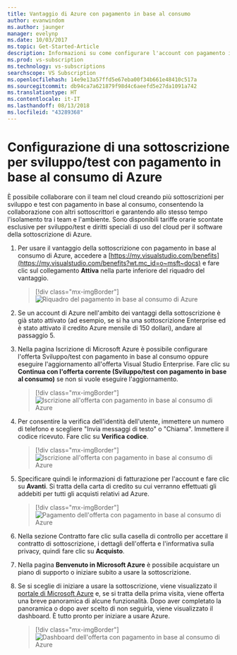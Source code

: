 ```yaml
---
title: Vantaggio di Azure con pagamento in base al consumo
author: evanwindom
ms.author: jaunger
manager: evelynp
ms.date: 10/03/2017
ms.topic: Get-Started-Article
description: Informazioni su come configurare l'account con pagamento in base al consumo di Azure.
ms.prod: vs-subscription
ms.technology: vs-subscriptions
searchscope: VS Subscription
ms.openlocfilehash: 14e9e13a57ffd5e67eba00f34b661e48410c517a
ms.sourcegitcommit: db94ca7a621879f98d4c6aeefd5e27da1091a742
ms.translationtype: HT
ms.contentlocale: it-IT
ms.lasthandoff: 08/13/2018
ms.locfileid: "43289368"
---
```

# <a name="setting-up-an-azure-devtest-pay-as-you-go-subscription"></a>Configurazione di una sottoscrizione per sviluppo/test con pagamento in base al consumo di Azure
È possibile collaborare con il team nel cloud  creando più sottoscrizioni per sviluppo e test con pagamento in base al consumo, consentendo la collaborazione con altri sottoscrittori e garantendo allo stesso tempo l'isolamento tra i team e l'ambiente.  Sono disponibili tariffe orarie scontate esclusive per sviluppo/test e diritti speciali di uso del cloud per il software della sottoscrizione di Azure.

1.  Per usare il vantaggio della sottoscrizione con pagamento in base al consumo di Azure, accedere a [https://my.visualstudio.com/benefits](https://my.visualstudio.com/benefits?wt.mc_id=o~msft~docs) e fare clic sul collegamento **Attiva** nella parte inferiore del riquadro del vantaggio.   
    > [!div class="mx-imgBorder"]
    > ![Riquadro del pagamento in base al consumo di Azure](_img\vs-azure-payg\vs-azure-payg-tile.png) 

2.  Se un account di Azure nell'ambito dei vantaggi della sottoscrizione è già stato attivato (ad esempio, se si ha una sottoscrizione Enterprise ed è stato attivato il credito Azure mensile di 150 dollari), andare al passaggio 5.

3.  Nella pagina Iscrizione di Microsoft Azure è possibile configurare l'offerta Sviluppo/test con pagamento in base al consumo oppure eseguire l'aggiornamento all'offerta Visual Studio Enterprise.  Fare clic su **Continua con l'offerta corrente (Sviluppo/test con pagamento in base al consumo)** se non si vuole eseguire l'aggiornamento. 
    > [!div class="mx-imgBorder"]
    > ![Iscrizione all'offerta con pagamento in base al consumo di Azure](_img\vs-azure-payg\vs-azure-payg-signup-cropped.png) 

4.  Per consentire la verifica dell'identità dell'utente, immettere un numero di telefono e scegliere "Invia messaggi di testo" o "Chiama".  Immettere il codice ricevuto.  Fare clic su **Verifica codice**. 
    > [!div class="mx-imgBorder"]
    > ![Iscrizione all'offerta con pagamento in base al consumo di Azure](_img\vs-azure-payg\vs-azure-payg-identity-cropped.png) 


5.  Specificare quindi le informazioni di fatturazione per l'account e fare clic su **Avanti**.  Si tratta della carta di credito su cui verranno effettuati gli addebiti per tutti gli acquisti relativi ad Azure.  
    > [!div class="mx-imgBorder"]
    > ![Pagamento dell'offerta con pagamento in base al consumo di Azure](_img\vs-azure-payg\vs-azure-payg-payment-cropped.png) 
        

6.  Nella sezione Contratto fare clic sulla casella di controllo per accettare il contratto di sottoscrizione, i dettagli dell'offerta e l'informativa sulla privacy, quindi fare clic su **Acquisto**. 

7.  Nella pagina **Benvenuto in Microsoft Azure** è possibile acquistare un piano di supporto o iniziare subito a usare la sottoscrizione.   

8.  Se si sceglie di iniziare a usare la sottoscrizione, viene visualizzato il [portale di Microsoft Azure](https://portal.azure.com) e, se si tratta della prima visita, viene offerta una breve panoramica di alcune funzionalità.  Dopo aver completato la panoramica o dopo aver scelto di non seguirla, viene visualizzato il dashboard.  È tutto pronto per iniziare a usare Azure.
    > [!div class="mx-imgBorder"]  
    > ![Dashboard dell'offerta con pagamento in base al consumo di Azure](_img\vs-azure-payg\vs-azure-payg-dashboard-cropped.png) 
